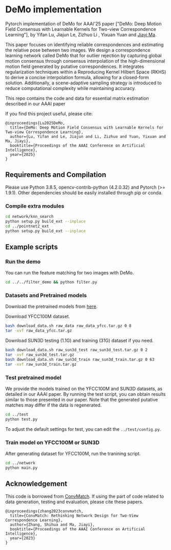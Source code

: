 # DeMo implementation

Pytorch implementation of DeMo for AAAI'25 paper ["DeMo: Deep Motion Field Consensus with Learnable Kernels for Two-view Correspondence Learning"], by Yifan Lu, Jiajun Le, Zizhuo Li
, Yixuan Yuan and [Jiayi Ma](https://scholar.google.com/citations?user=73trMQkAAAAJ&hl).

This paper focuses on identifying reliable correspondences and estimating the relative pose between two images. We design a correspondence learning network called DeMo that for outlier rejection by capturing global motion consensus through consensus interpolation of the high-dimensional motion field generated by putative correspondences. It integrates regularization techniques within a Reproducing Kernel Hilbert Space (RKHS) to derive a concise interpolation formula, allowing for a closed-form solution. Additionally, a scene-adaptive sampling strategy is introduced to reduce computational complexity while maintaining accuracy.

This repo contains the code and data for essential matrix estimation described in our AAAI paper

If you find this project useful, please cite:

```
@inproceedings{Lu2025DeMo,
  title={DeMo: Deep Motion Field Consensus with Learnable Kernels for Two-view Correspondence Learning},
  author={Lu, Yifan and Le, Jiajun and Li, Zizhuo and Yuan, Yixuan and Ma, Jiayi},
  booktitle={Proceedings of the AAAI Conference on Artificial Intelligence},
  year={2025}
}
```

## Requirements and Compilation

Please use Python 3.8.5, opencv-contrib-python (4.2.0.32) and Pytorch (>= 1.9.1). Other dependencies should be easily installed through pip or conda.

### Compile extra modules

```bash
cd network/knn_search
python setup.py build_ext --inplace
cd ../pointnet2_ext
python setup.py build_ext --inplace
```

## Example scripts

### Run the demo

You can run the feature matching for two images with DeMo.

```bash
cd ../../filter_demo && python filter.py
```

### Datasets and Pretrained models

Download the pretrained models from [here](https://drive.google.com/drive/folders/1dsDUVwEOMC0mExEPxTj3JjTw68fsUt34?usp=drive_link).

Download YFCC100M dataset.
```bash
bash download_data.sh raw_data raw_data_yfcc.tar.gz 0 8
tar -xvf raw_data_yfcc.tar.gz
```

Download SUN3D testing (1.1G) and training (31G) dataset if you need.
```bash
bash download_data.sh raw_sun3d_test raw_sun3d_test.tar.gz 0 2
tar -xvf raw_sun3d_test.tar.gz
bash download_data.sh raw_sun3d_train raw_sun3d_train.tar.gz 0 63
tar -xvf raw_sun3d_train.tar.gz
```

### Test pretrained model

We provide the models trained on the YFCC100M and SUN3D datasets, as detailed in our AAAI paper. By running the test script, you can obtain results similar to those presented in our paper. Note that the generated putative matches may differ if the data is regenerated.

```bash
cd ../test 
python test.py
```
To adjust the default settings for test, you can edit the `../test/config.py`.

### Train model on YFCC100M or SUN3D

After generating dataset for YFCC100M, run the tranining script.
```bash
cd ../network 
python main.py
```

## Acknowledgement
This code is borrowed from [ConvMatch](https://github.com/SuhZhang/ConvMatch). If using the part of code related to data generation, testing and evaluation, please cite these papers.

```
@inproceedings{zhang2023convmatch,
  title={ConvMatch: Rethinking Network Design for Two-View Correspondence Learning},
  author={Zhang, Shihua and Ma, Jiayi},
  booktitle={Proceedings of the AAAI Conference on Artificial Intelligence},
  year={2023}
}
```
